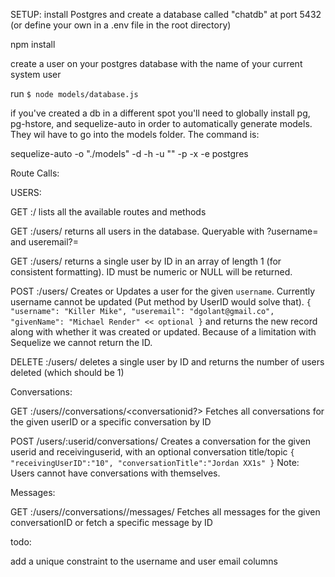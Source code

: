 


SETUP:
install Postgres and create a database called "chatdb" at port 5432 (or define your own in a .env file in the root directory)

npm install

create a user on your postgres database with the name of your current system user

run `$ node models/database.js`

if you've created a db in a different spot you'll need to globally install pg, pg-hstore, and sequelize-auto in order to automatically generate models. They wil have to go into the models folder. The command is:

sequelize-auto -o "./models" -d <dbname> -h <host> -u "<user>" -p <port> -x <password> -e postgres





Route Calls:

USERS:

GET <host>:<port>/
	lists all the available routes and methods


GET <host>:<port>/users/
	returns all users in the database. Queryable with ?username= and useremail?=

GET <host>:<port>/users/<id>
	returns a single user by ID in an array of length 1 (for consistent formatting).
	ID must be numeric or NULL will be returned.


POST <host>:<port>/users/
	Creates or Updates a user for the given `username`. Currently username cannot be updated (Put method by UserID would solve that).
	```{
		"username": "Killer Mike",
		"useremail": "dgolant@gmail.co",
		"givenName": "Michael Render" << optional
	}```
	and returns the new record along with whether it was created or updated. Because of a limitation with Sequelize we cannot return the ID.

DELETE <host>:<port>/users/<id>
	deletes a single user by ID and returns the number of users deleted (which should be 1)


Conversations:

GET <host>:<port>/users/<userid>/conversations/<conversationid?>
	Fetches all conversations for the given userID
	or a specific conversation by ID

POST /users/:userid/conversations/
	Creates a conversation for the given userid and receivinguserid, with an optional conversation title/topic
	```{
		"receivingUserID":"10",
		"conversationTitle":"Jordan XX1s"
	}```
	Note: Users cannot have conversations with themselves.

Messages:

GET <host>:<port>/users/<userid>/conversations/<conversationid>/messages/<messageid>
	Fetches all messages for the given conversationID
	or fetch a specific message by ID

todo:

add a unique constraint to the username and user email columns